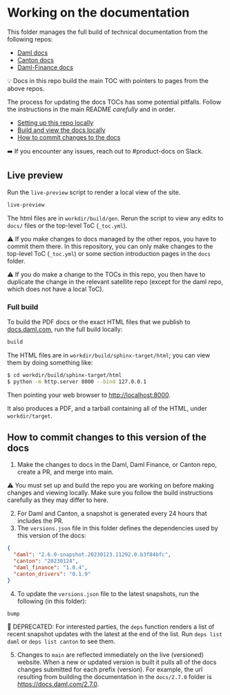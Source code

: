 # Working on the documentation

This folder manages the full build of technical documentation from the following repos:

* [Daml docs](https://github.com/digital-asset/daml/tree/main/docs)
* [Canton docs](https://github.com/DACH-NY/canton/tree/main/docs)
* [Daml-Finance docs](https://github.com/digital-asset/daml-finance/tree/main/docs)

:bulb: Docs in this repo build the main TOC with pointers to pages from the above repos.

The process for updating the docs TOCs has some potential pitfalls. Follow the instructions in the main README *carefully* and in order.

- [Setting up this repo locally](https://github.com/digital-asset/docs.daml.com#setting-up-this-repo-locally)
- [Build and view the docs locally](#live-preview)
- [How to commit changes to the docs](#how-to-commit-changes-to-the-docs)

:arrow_right: If you encounter any issues, reach out to #product-docs on Slack.

## Live preview

Run the `live-preview` script to render a local view of the site.

```zsh
live-preview
```

The html files are in `workdir/build/gen`. Rerun the script to view any edits to `docs/` files or the top-level ToC (`_toc.yml`).

:warning: If you make changes to docs managed by the other repos, you have to commit them there. In this repository, you can only make changes to the top-level ToC (`_toc.yml`) or some section introduction pages in the `docs` folder.

:warning: If you do make a change to the TOCs in this repo, you then have to duplicate the change in the relevant satellite repo (except for the daml repo, which does not have a local ToC).

### Full build

To build the PDF docs or the exact HTML files that we publish to [docs.daml.com](https://docs.daml.com), run the full build locally:

```zsh
build
```

The HTML files are in `workdir/build/sphinx-target/html`; you can view them
by doing something like:

```zsh
$ cd workdir/build/sphinx-target/html
$ python -m http.server 8000 --bind 127.0.0.1
```

Then pointing your web browser to [http://localhost:8000](http://localhost:8000).

It also produces a PDF, and a tarball containing all of the HTML, under `workdir/target`.

## How to commit changes to this version of the docs

1. Make the changes to docs in the Daml, Daml Finance, or Canton repo, create a PR, and merge into main.

:warning: You must set up and build the repo you are working on before making changes and viewing locally. Make sure you follow the build instructions carefully as they may differ to here.

2. For Daml and Canton, a snapshot is generated every 24 hours that includes the PR.
3. The `versions.json` file in this folder defines the dependencies used by this version of the docs:

```json
{
  "daml": "2.6.0-snapshot.20230123.11292.0.b3f84bfc",
  "canton": "20230124",
  "daml_finance": "1.0.4",
  "canton_drivers": "0.1.9"
}
```

4. To update the `versions.json` file to the latest snapshots, run the following (in this folder):

```sh
bump
```

:information_desk_person: DEPRECATED: For interested parties, the `deps` function renders a list of recent snapshot updates with the latest at the end of the list. Run `deps list daml` or `deps list canton` to see them.

5. Changes to `main` are reflected immediately on the live (versioned) website. When a new or updated version is built it pulls all of the docs changes submitted for each prefix (version). For example, the url resulting from building the documentation in the `docs/2.7.0` folder is https://docs.daml.com/2.7.0.
